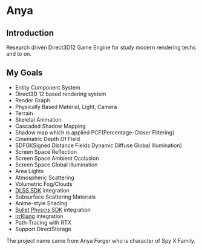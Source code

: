 # Anya
## Introduction
Research driven Direct3D12 Game Engine for study modern rendering techs and to on.

## My Goals
* Entity Component System
* Direct3D 12 based rendering system
* Render Graph
* Physically Based Material, Light, Camera
* Terrain
* Skeletal Animation
* Cascaded Shadow Mapping
* Shadow map which is applied PCF(Percentage-Closer Filtering)
* Cinematric Depth Of Field
* SDFGI(Signed Distance Fields Dynamic Diffuse Global Illumination)
* Screen Space Reflection
* Screen Space Ambient Occlusion
* Screen Space Global Illumination
* Area Lights
* Atmospheric Scattering
* Volumetric Fog/Clouds
* [DLSS SDK](https://developer.nvidia.com/rtx/ray-tracing/dlss/get-started) integration
* Subsurface Scattering Materials
* Anime-style Shading
* [Bullet Physcis SDK](https://github.com/bulletphysics/bullet3) integration
* [irrKlang](https://www.ambiera.com/irrklang) integration
* Path-Tracing with RTX
* Support DirectStorage

The project name came from Anya Forger who is character of Spy X Family.
